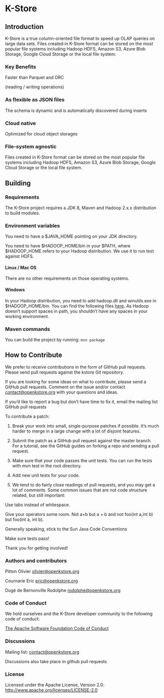 # K-Store

## Introduction

K-Store is a true column-oriented file format to speed up OLAP queries on large data sets.  Files created in K-Store format can be stored on the most popular file systems including Hadoop HDFS, Amazon S3, Azure Blob Storage, Google Cloud Storage or the local file system.

### Key Benefits

Faster than Parquet and ORC

(reading / writing operations)

### As flexible as JSON files

The schema is dynamic and is automatically discovered during inserts

### Cloud native

Optimized for cloud object storages

### File-system agnostic

Files created in K-Store format can be stored on the most popular file systems including Hadoop HDFS, Amazon S3, Azure Blob Storage, Google Cloud Storage or the local file system.

## Building

### Requirements

The K-Store project requires a JDK 8, Maven and Hadoop 2.x.x distribution to build modules.

### Environment variables

You need to have a $JAVA_HOME pointing on your JDK directory.

You need to have $HADOOP_HOME/bin in your $PATH, where $HADOOP_HOME refers to your Hadoop distribution. We use it to run test against HDFS.

#### Linux / Mac OS

There are no other requirements on those operating systems.

#### Windows

In your Hadoop distribution, you need to add hadoop.dll and winutils.exe in $HADOOP_HOME/bin. You can find the following files [here](https://github.com/steveloughran/winutils/tree/master/hadoop-2.8.3/bin). As Hadoop doesn’t support spaces in path, you shouldn’t have any spaces in your working environment.

### Maven commands

You can build the project by running: `mvn package`

## How to Contribute

We prefer to receive contributions in the form of GitHub pull requests. Please send pull requests against the kstore Git repository.

If you are looking for some ideas on what to contribute, please send a GitHub pull requests. Comment on the issue and/or contact contact@openkstore.org with your questions and ideas.

If you’d like to report a bug but don’t have time to fix it, email the mailing list GitHub pull requests

To contribute a patch:

1.  Break your work into small, single-purpose patches if possible. It’s much harder to merge in a large change with a lot of disjoint features.
    

2.  Submit the patch as a GitHub pull request against the master branch. For a tutorial, see the GitHub guides on forking a repo and sending a pull request.
    

3.  Make sure that your code passes the unit tests. You can run the tests with mvn test in the root directory.
    

4.  Add new unit tests for your code.
    

5.  We tend to do fairly close readings of pull requests, and you may get a lot of comments. Some common issues that are not code structure related, but still important:
    

Use tabs instead of whitespace.

Give your operators some room. Not a+b but a + b and not foo(int  a,int b) but foo(int a, int b).

Generally speaking, stick to the Sun Java Code Conventions

Make sure tests pass!

Thank you for getting involved!

### Authors and contributors

Pitton Olivier olivier@openkstore.org

Cournarie Eric  eric@openkstore.org

Dugé de Bernonville Rodolphe rodolphe@openkstore.org

### Code of Conduct

We hold ourselves and the K-Store developer community to the following code of conduct:

[The Apache Software Foundation Code of Conduct](https://www.apache.org/foundation/policies/conduct.html)

### Discussions

Mailing list: contact@openkstore.org

Discussions also take place in github pull requests

### License

Licensed under the Apache License, Version 2.0: http://www.apache.org/licenses/LICENSE-2.0
